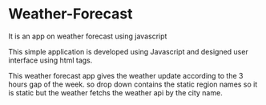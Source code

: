 # Weather-Forecast
It is an app on weather forecast using javascript

This simple application is developed using Javascript and designed user interface using html tags.

This weather forecast app gives the weather update according to the 3 hours gap of the week.
so drop down contains the static region names so it is static but the weather fetchs the weather api by the city name.
